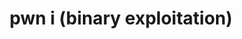 ---
credit:
- Thomas
- Chris
- Ravi
featured: false
recording: ''
slides: pwn_i_(binary_exploitation).pdf
tags:
- Mondern BinEXP mitigations
- PIE
- ASLR
- NX
- GOT/PLT
- RELRO
time_close: ''
time_start: 2021-10-14T19:00:00.000000Z
title: pwn i (binary exploitation)
week_number: 7
---